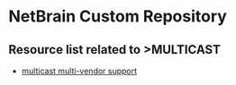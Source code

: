 # NetBrain Custom Repository

## Resource list related to >MULTICAST


* [multicast multi-vendor support](multicast%20multi-vendor%20support/)
